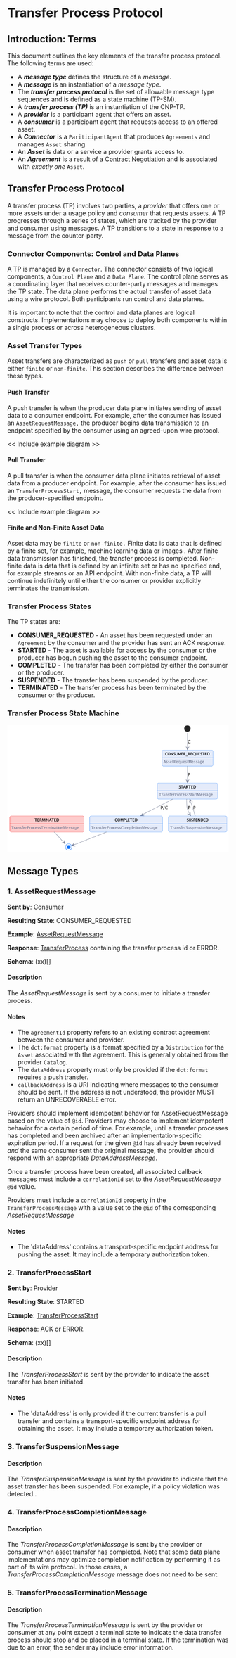 # Transfer Process Protocol

## Introduction: Terms

This document outlines the key elements of the transfer process protocol. The following terms are used:

- A _**message type**_ defines the structure of a _message_.
- A _**message**_  is an instantiation of a _message type_.
- The _**transfer process protocol**_ is the set of allowable message type sequences and is defined as a state machine (TP-SM).
- A _**transfer process (TP)**_ is an instantiation of the CNP-TP.
- A _**provider**_ is a participant agent that offers an asset.
- A _**consumer**_ is a participant agent that requests access to an offered asset.
- A _**Connector**_ is a `PariticipantAgent` that produces `Agreements` and manages `Asset` sharing.
- An _**Asset**_ is data or a service a provider grants access to.
- An _**Agreement**_ is a result of a [Contract Negotiation](../negotiation/contract.negotiation.protocol.md) and is associated with _exactly one_ `Asset`.

## Transfer Process  Protocol

A transfer process (TP) involves two parties, a _provider_ that offers one or more assets under a usage policy and _consumer_ that requests assets. A TP progresses through
a series of states, which are tracked by the provider and consumer using messages. A TP transitions to a state in response to a message from the counter-party.

### Connector Components: Control and Data Planes

A TP is managed by a `Connector`. The connector consists of two logical components, a `Control Plane` and a `Data Plane`. The control plane serves as a coordinating layer that
receives counter-party messages and manages the TP state. The data plane performs the actual transfer of asset data using a wire protocol. Both participants run control and data
planes.

It is important to note that the control and data planes are logical constructs. Implementations may choose to deploy both components within a single process or across
heterogeneous
clusters.

### Asset Transfer Types

Asset transfers are characterized as `push` or `pull` transfers and asset data is either `finite` or `non-finite`. This section describes the difference between these types.

#### Push Transfer

A push transfer is when the producer data plane initiates sending of asset data to a consumer endpoint. For example, after the consumer has issued an `AssetRequestMessage,` the
producer begins data transmission to an endpoint specified by the consumer using an agreed-upon wire protocol.

<< Include example diagram >>

#### Pull Transfer

A pull transfer is when the consumer data plane initiates retrieval of asset data from a producer endpoint. For example, after the consumer has issued an `TransferProcessStart,`
message, the consumer requests the data from the producer-specified endpoint.

<< Include example diagram >>

#### Finite and Non-Finite Asset Data

Asset data may be `finite` or `non-finite.` Finite data is data that is defined by a finite set, for example, machine learning data or images . After finite data transmission has
finished, the transfer process is completed. Non-finite data is data that is defined by an infinite set or has no specified end, for example streams or an API endpoint. With
non-finite data, a TP will continue indefinitely until either the consumer or provider explicitly terminates the transmission.

### Transfer Process States

The TP states are:

- **CONSUMER_REQUESTED** - An asset has been requested under an `Agreement` by the consumer and the provider has sent an ACK response.
- **STARTED** - The asset is available for access by the consumer or the producer has begun pushing the asset to the consumer endpoint.
- **COMPLETED** - The transfer has been completed by either the consumer or the producer.
- **SUSPENDED** - The transfer has been suspended by the producer.
- **TERMINATED** - The transfer process has been terminated by the consumer or the producer.

### Transfer Process State Machine

![](./transfer.process.state.machine.png)

## Message Types

### 1. AssetRequestMessage

**Sent by**: Consumer

**Resulting State**: CONSUMER_REQUESTED

**Example**: [AssetRequestMessage](./message/asset.request.message.json)

**Response**: [TransferProcess](./message/transfer.process.json) containing the transfer process id or ERROR.

**Schema**: (xx)[]

#### Description

The _AssetRequestMessage_ is sent by a consumer to initiate a transfer process.

#### Notes

- The `agreementId` property refers to an existing contract agreement between the consumer and provider.
- The `dct:format` property is a format specified by a `Distribution` for the `Asset` associated with the agreement. This is generally obtained from the provider `Catalog`.
- The `dataAddress` property must only be provided if the `dct:format` requires a push transfer.
- `callbackAddress` is a URI indicating where messages to the consumer should be sent. If the address is not understood, the provider MUST return an UNRECOVERABLE error.

Providers should implement idempotent behavior for AssetRequestMessage based on the value of `@id`. Providers may choose to implement idempotent behavior for a certain period of
time. For example, until a transfer processes has completed and been archived after an implementation-specific expiration period. If a request for the given `@id` has already been
received *and* the same consumer sent the original message, the provider should respond with an appropriate _DataAddressMessage_.

Once a transfer process have been created, all associated callback messages must include a `correlationId` set to the _AssetRequestMessage_ `@id` value.

Providers must include a `correlationId` property in the `TransferProcessMessage` with a value set to the `@id` of the corresponding _AssetRequestMessage_

#### Notes

- The 'dataAddress' contains a transport-specific endpoint address for pushing the asset. It may include a temporary authorization token.

### 2. TransferProcessStart

**Sent by**: Provider

**Resulting State**: STARTED

**Example**: [TransferProcessStart](./message/transfer.process.start.message.json)

**Response**: ACK or ERROR.

**Schema**: (xx)[]

#### Description

The _TransferProcessStart_ is sent by the provider to indicate the asset transfer has been initiated.

#### Notes

- The 'dataAddress' is only provided if the current transfer is a pull transfer and contains a transport-specific endpoint address for obtaining the asset. It may include a
  temporary authorization token.

### 3. TransferSuspensionMessage

#### Description

The _TransferSuspensionMessage_ is sent by the provider to indicate that the asset transfer has been suspended. For example, if a policy violation was detected..

### 4. TransferProcessCompletionMessage

#### Description

The _TransferProcessCompletionMessage_ is sent by the provider or consumer when asset transfer has completed. Note that some data plane implementations may optimize completion
notification by performing it as part of its wire protocol. In those cases, a _TransferProcessCompletionMessage_ message does not need to be sent.

### 5. TransferProcessTerminationMessage

#### Description

The _TransferProcessTerminationMessage_ is sent by the provider or consumer at any point except a terminal state to indicate the data transfer process should stop and be placed in
a terminal state. If the termination was due to an error, the sender may include error information. 
